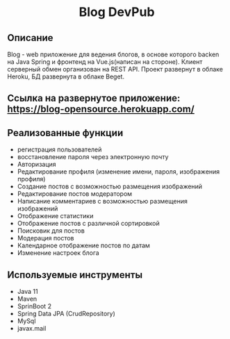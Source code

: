 <h1 align="center">Blog DevPub</h1>


## Описание
Blog - web приложение для ведения блогов, в основе которого backen на Java Spring и фронтенд на Vue.js(написан на стороне). Клиент серверный обмен организован на REST API. Проект развернут в облаке Heroku, БД развернута в облаке Beget. 

## Ссылка на развернутое приложение: https://blog-opensource.herokuapp.com/

## Реализованные функции
- регистрация пользователей
- восстановление пароля через электронную почту
- Авторизация
- Редактирование профиля (изменение имени, пароля, изображения профиля)
- Создание постов с возможностью размещения изображений
- Редактирование постов модератором
- Написание комментариев с возможностью размещения изображений
- Отображение статистики
- Отображение постов с различной сортировкой
- Поисковик для постов 
- Модерация постов
- Календарное отображение постов по датам
- Изменение настроек блога

## Используемые инструменты
- Java 11
- Maven
- SprinBoot 2
- Spring Data JPA (CrudRepository)
- MySql
- javax.mail

